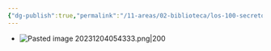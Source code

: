 ```yaml
---
{"dg-publish":true,"permalink":"/11-areas/02-biblioteca/los-100-secretos-de-la-gente-feliz/","noteIcon":""}
---
```


- ![Pasted image 20231204054333.png|200](/img/user/02%20Image/Pasted%20image%2020231204054333.png)


